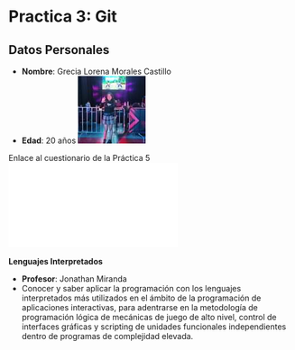 # Practica 3: Git

## Datos Personales

- **Nombre**: Grecia Lorena Morales Castillo
- **Edad**: 20 años
![Greys](/carpeta/img/greys.jpg)

Enlace al cuestionario de la Práctica 5 ![practica5](/carpeta/practica-5.md)

**Lenguajes Interpretados**
- **Profesor**: Jonathan Miranda
- Conocer y saber aplicar la programación con los lenguajes interpretados más utilizados en el ámbito de la programación de aplicaciones interactivas, para adentrarse en la metodología de programación lógica de mecánicas de juego de alto nivel, control de interfaces gráficas y scripting de unidades funcionales independientes dentro de programas de complejidad elevada.